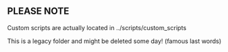 ## PLEASE NOTE

Custom scripts are actually located in ../scripts/custom_scripts

This is a legacy folder and might be deleted some day! (famous last words)

